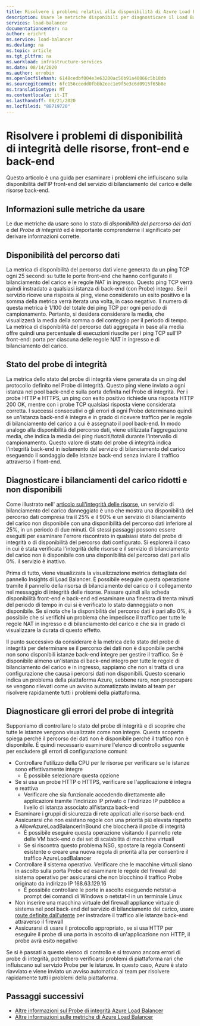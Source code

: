 ```yaml
---
title: Risolvere i problemi relativi alla disponibilità di Azure Load Balancer risorse, front-end e back-end
description: Usare le metriche disponibili per diagnosticare il Load Balancer Standard di Azure danneggiato o non disponibile.
services: load-balancer
documentationcenter: na
author: erichrt
ms.service: load-balancer
ms.devlang: na
ms.topic: article
ms.tgt_pltfrm: na
ms.workload: infrastructure-services
ms.date: 08/14/2020
ms.author: errobin
ms.openlocfilehash: 6148cedbf004e3e63200ac50b91a40866c5b18db
ms.sourcegitcommit: 6fc156ceedd0fbbb2eec1e9f5e3c6d0915f65b8e
ms.translationtype: MT
ms.contentlocale: it-IT
ms.lasthandoff: 08/21/2020
ms.locfileid: "88719720"
---
```

# <a name="troubleshoot-resource-health-frontend-and-backend-availability-issues"></a>Risolvere i problemi di disponibilità di integrità delle risorse, front-end e back-end 

Questo articolo è una guida per esaminare i problemi che influiscano sulla disponibilità dell'IP front-end del servizio di bilanciamento del carico e delle risorse back-end. 

## <a name="about-the-metrics-well-use"></a>Informazioni sulle metriche da usare
Le due metriche da usare sono lo stato di *disponibilità del percorso dei dati* e del *Probe di integrità* ed è importante comprenderne il significato per derivare informazioni corrette. 

## <a name="data-path-availability"></a>Disponibilità del percorso dati
La metrica di disponibilità del percorso dati viene generata da un ping TCP ogni 25 secondi su tutte le porte front-end che hanno configurato il bilanciamento del carico e le regole NAT in ingresso. Questo ping TCP verrà quindi instradato a qualsiasi istanza di back-end (con Probe) integro. Se il servizio riceve una risposta al ping, viene considerato un esito positivo e la somma della metrica verrà iterata una volta, in caso negativo. Il numero di questa metrica è 1/100 del totale dei ping TCP per ogni periodo di campionamento. Pertanto, si desidera considerare la media, che visualizzerà la media della somma o del conteggio per il periodo di tempo. La metrica di disponibilità del percorso dati aggregata in base alla media offre quindi una percentuale di esecuzioni riuscite per i ping TCP sull'IP front-end: porta per ciascuna delle regole NAT in ingresso e di bilanciamento del carico.

## <a name="health-probe-status"></a>Stato del probe di integrità
La metrica dello stato del probe di integrità viene generata da un ping del protocollo definito nel Probe di integrità. Questo ping viene inviato a ogni istanza nel pool back-end e sulla porta definita nel Probe di integrità. Per i probe HTTP e HTTPS, un ping con esito positivo richiede una risposta HTTP 200 OK, mentre con i probe TCP qualsiasi risposta viene considerata corretta. I successi consecutivi o gli errori di ogni Probe determinano quindi se un'istanza back-end è integra e in grado di ricevere traffico per le regole di bilanciamento del carico a cui è assegnato il pool back-end. In modo analogo alla disponibilità del percorso dati, viene utilizzata l'aggregazione media, che indica la media dei ping riusciti/totali durante l'intervallo di campionamento. Questo valore di stato del probe di integrità indica l'integrità back-end in isolamento dal servizio di bilanciamento del carico eseguendo il sondaggio delle istanze back-end senza inviare il traffico attraverso il front-end.

## <a name="diagnose-degraded-and-unavailable-load-balancers"></a>Diagnosticare i bilanciamenti del carico ridotti e non disponibili
Come illustrato nell' [articolo sull'integrità delle risorse](load-balancer-standard-diagnostics.md#resource-health-status), un servizio di bilanciamento del carico danneggiato è uno che mostra una disponibilità del percorso dati compresa tra il 25% e il 90% e un servizio di bilanciamento del carico non disponibile con una disponibilità del percorso dati inferiore al 25%, in un periodo di due minuti. Gli stessi passaggi possono essere eseguiti per esaminare l'errore riscontrato in qualsiasi stato del probe di integrità o di disponibilità del percorso dati configurato. Si esplorerà il caso in cui è stata verificata l'integrità delle risorse e il servizio di bilanciamento del carico non è disponibile con una disponibilità del percorso dati pari allo 0%. il servizio è inattivo.

Prima di tutto, viene visualizzata la visualizzazione metrica dettagliata del pannello Insights di Load Balancer. È possibile eseguire questa operazione tramite il pannello della risorsa di bilanciamento del carico o il collegamento nel messaggio di integrità delle risorse.  Passare quindi alla scheda disponibilità front-end e back-end ed esaminare una finestra di trenta minuti del periodo di tempo in cui si è verificato lo stato danneggiato o non disponibile. Se si nota che la disponibilità del percorso dati è pari allo 0%, è possibile che si verifichi un problema che impedisce il traffico per tutte le regole NAT in ingresso e di bilanciamento del carico e che sia in grado di visualizzare la durata di questo effetto. 

Il punto successivo da considerare è la metrica dello stato del probe di integrità per determinare se il percorso dei dati non è disponibile perché non sono disponibili istanze back-end integre per gestire il traffico. Se è disponibile almeno un'istanza di back-end integro per tutte le regole di bilanciamento del carico e in ingresso, sappiamo che non si tratta di una configurazione che causa i percorsi dati non disponibili. Questo scenario indica un problema della piattaforma Azure, sebbene raro, non preoccupare se vengono rilevati come un avviso automatizzato inviato al team per risolvere rapidamente tutti i problemi della piattaforma.

## <a name="diagnose-health-probe-failures"></a>Diagnosticare gli errori del probe di integrità
Supponiamo di controllare lo stato del probe di integrità e di scoprire che tutte le istanze vengono visualizzate come non integre. Questa scoperta spiega perché il percorso dei dati non è disponibile perché il traffico non è disponibile. È quindi necessario esaminare l'elenco di controllo seguente per escludere gli errori di configurazione comuni:
* Controllare l'utilizzo della CPU per le risorse per verificare se le istanze sono effettivamente integre
  * È possibile selezionare questa opzione 
* Se si usa un probe HTTP o HTTPS, verificare se l'applicazione è integra e reattiva
  * Verificare che sia funzionale accedendo direttamente alle applicazioni tramite l'indirizzo IP privato o l'indirizzo IP pubblico a livello di istanza associato all'istanza back-end
* Esaminare i gruppi di sicurezza di rete applicati alle risorse back-end. Assicurarsi che non esistano regole con una priorità più elevata rispetto a AllowAzureLoadBalancerInBound che bloccherà il probe di integrità
  * È possibile eseguire questa operazione visitando il pannello rete delle VM back-end o dei set di scalabilità di macchine virtuali
  * Se si riscontra questo problema NSG, spostare la regola Consenti esistente o creare una nuova regola di priorità alta per consentire il traffico AzureLoadBalancer
* Controllare il sistema operativo. Verificare che le macchine virtuali siano in ascolto sulla porta Probe ed esaminare le regole del firewall del sistema operativo per assicurarsi che non blocchino il traffico Probe originato da indirizzo IP 168.63.129.16
  * È possibile controllare le porte in ascolto eseguendo netstat-a prompt dei comandi di Windows o netstat-l in un terminale Linux
* Non inserire una macchina virtuale del firewall appliance virtuale di sistema nel pool back-end del servizio di bilanciamento del carico, usare [route definite dall'utente](https://docs.microsoft.com/azure/virtual-network/virtual-networks-udr-overview#user-defined) per instradare il traffico alle istanze back-end attraverso il firewall
* Assicurarsi di usare il protocollo appropriato, se si usa HTTP per eseguire il probe di una porta in ascolto di un'applicazione non HTTP, il probe avrà esito negativo

Se si è passati a questo elenco di controllo e si trovano ancora errori di probe di integrità, potrebbero verificarsi problemi di piattaforma rari che influiscano sul servizio Probe per le istanze. In questo caso, Azure è stato riavviato e viene inviato un avviso automatico al team per risolvere rapidamente tutti i problemi della piattaforma.

## <a name="next-steps"></a>Passaggi successivi

* [Altre informazioni sul Probe di integrità Azure Load Balancer](load-balancer-custom-probe-overview.md)
* [Altre informazioni sulle metriche di Azure Load Balancer](load-balancer-standard-diagnostics.md)


